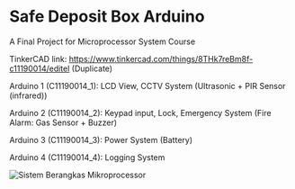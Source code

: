 # Safe Deposit Box Arduino
A Final Project for Microprocessor System Course

TinkerCAD link: https://www.tinkercad.com/things/8THk7reBm8f-c11190014/editel (Duplicate)

Arduino 1 (C11190014_1): LCD View, CCTV System (Ultrasonic + PIR Sensor (infrared))

Arduino 2 (C11190014_2): Keypad input, Lock, Emergency System (Fire Alarm: Gas Sensor + Buzzer)

Arduino 3 (C11190014_3): Power System (Battery)

Arduino 4 (C11190014_4): Logging System

![Sistem Berangkas Mikroprocessor](https://github.com/jasonhalimcodes/safedepositbox_arduino/assets/116324181/003ca379-822c-4d8d-abe7-60a326990a40)
